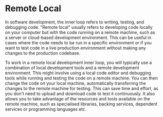 # Remote Local

In software development, the inner loop refers to writing, testing, and debugging code. "Remote local" usually refers to developing code locally on your computer but with the code running on a remote machine, such as a server or cloud-based development environment. This can be useful in cases where the code needs to be run in a specific environment or if you want to test code in a live production environment without making any changes to the production codebase.

To work in a remote local development inner loop, you will typically use a combination of local development tools and a remote development environment. This might involve using a local code editor and debugging tools while running and testing the code on a remote machine. You can then change the code on your local machine, automatically transferring the changes to the remote machine for testing. This can save time and effort, as you don't need to upload and download code to test it continuously. It also allows you to take advantage of the resources and tools available on the remote machine, such as specialised libraries, backing services, dependent services or programming languages etc.
